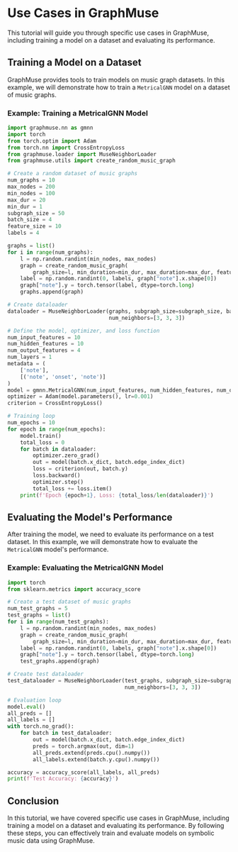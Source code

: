 # Use Cases in GraphMuse

This tutorial will guide you through specific use cases in GraphMuse, including training a model on a dataset and evaluating its performance.

## Training a Model on a Dataset

GraphMuse provides tools to train models on music graph datasets. In this example, we will demonstrate how to train a `MetricalGNN` model on a dataset of music graphs.

### Example: Training a MetricalGNN Model

```python
import graphmuse.nn as gmnn
import torch
from torch.optim import Adam
from torch.nn import CrossEntropyLoss
from graphmuse.loader import MuseNeighborLoader
from graphmuse.utils import create_random_music_graph

# Create a random dataset of music graphs
num_graphs = 10
max_nodes = 200
min_nodes = 100
max_dur = 20
min_dur = 1
subgraph_size = 50
batch_size = 4
feature_size = 10
labels = 4

graphs = list()
for i in range(num_graphs):
    l = np.random.randint(min_nodes, max_nodes)
    graph = create_random_music_graph(
        graph_size=l, min_duration=min_dur, max_duration=max_dur, feature_size=feature_size, add_beat_nodes=True)
    label = np.random.randint(0, labels, graph["note"].x.shape[0])
    graph["note"].y = torch.tensor(label, dtype=torch.long)
    graphs.append(graph)

# Create dataloader
dataloader = MuseNeighborLoader(graphs, subgraph_size=subgraph_size, batch_size=batch_size,
                                num_neighbors=[3, 3, 3])

# Define the model, optimizer, and loss function
num_input_features = 10
num_hidden_features = 10
num_output_features = 4
num_layers = 1
metadata = (
    ['note'],
    [('note', 'onset', 'note')]
)
model = gmnn.MetricalGNN(num_input_features, num_hidden_features, num_output_features, num_layers, metadata=metadata)
optimizer = Adam(model.parameters(), lr=0.001)
criterion = CrossEntropyLoss()

# Training loop
num_epochs = 10
for epoch in range(num_epochs):
    model.train()
    total_loss = 0
    for batch in dataloader:
        optimizer.zero_grad()
        out = model(batch.x_dict, batch.edge_index_dict)
        loss = criterion(out, batch.y)
        loss.backward()
        optimizer.step()
        total_loss += loss.item()
    print(f'Epoch {epoch+1}, Loss: {total_loss/len(dataloader)}')
```

## Evaluating the Model's Performance

After training the model, we need to evaluate its performance on a test dataset. In this example, we will demonstrate how to evaluate the `MetricalGNN` model's performance.

### Example: Evaluating the MetricalGNN Model

```python
import torch
from sklearn.metrics import accuracy_score

# Create a test dataset of music graphs
num_test_graphs = 5
test_graphs = list()
for i in range(num_test_graphs):
    l = np.random.randint(min_nodes, max_nodes)
    graph = create_random_music_graph(
        graph_size=l, min_duration=min_dur, max_duration=max_dur, feature_size=feature_size, add_beat_nodes=True)
    label = np.random.randint(0, labels, graph["note"].x.shape[0])
    graph["note"].y = torch.tensor(label, dtype=torch.long)
    test_graphs.append(graph)

# Create test dataloader
test_dataloader = MuseNeighborLoader(test_graphs, subgraph_size=subgraph_size, batch_size=batch_size,
                                     num_neighbors=[3, 3, 3])

# Evaluation loop
model.eval()
all_preds = []
all_labels = []
with torch.no_grad():
    for batch in test_dataloader:
        out = model(batch.x_dict, batch.edge_index_dict)
        preds = torch.argmax(out, dim=1)
        all_preds.extend(preds.cpu().numpy())
        all_labels.extend(batch.y.cpu().numpy())

accuracy = accuracy_score(all_labels, all_preds)
print(f'Test Accuracy: {accuracy}')
```

## Conclusion

In this tutorial, we have covered specific use cases in GraphMuse, including training a model on a dataset and evaluating its performance. By following these steps, you can effectively train and evaluate models on symbolic music data using GraphMuse.
